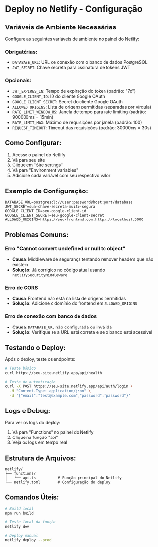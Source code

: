 # Deploy no Netlify - Configuração

## Variáveis de Ambiente Necessárias

Configure as seguintes variáveis de ambiente no painel do Netlify:

### Obrigatórias:

- `DATABASE_URL`: URL de conexão com o banco de dados PostgreSQL
- `JWT_SECRET`: Chave secreta para assinatura de tokens JWT

### Opcionais:

- `JWT_EXPIRES_IN`: Tempo de expiração do token (padrão: "7d")
- `GOOGLE_CLIENT_ID`: ID do cliente Google OAuth
- `GOOGLE_CLIENT_SECRET`: Secret do cliente Google OAuth
- `ALLOWED_ORIGINS`: Lista de origens permitidas (separadas por vírgula)
- `RATE_LIMIT_WINDOW_MS`: Janela de tempo para rate limiting (padrão: 900000ms = 15min)
- `RATE_LIMIT_MAX`: Máximo de requisições por janela (padrão: 100)
- `REQUEST_TIMEOUT`: Timeout das requisições (padrão: 30000ms = 30s)

## Como Configurar:

1. Acesse o painel do Netlify
2. Vá para seu site
3. Clique em "Site settings"
4. Vá para "Environment variables"
5. Adicione cada variável com seu respectivo valor

## Exemplo de Configuração:

```
DATABASE_URL=postgresql://user:password@host:port/database
JWT_SECRET=sua-chave-secreta-muito-segura
GOOGLE_CLIENT_ID=seu-google-client-id
GOOGLE_CLIENT_SECRET=seu-google-client-secret
ALLOWED_ORIGINS=https://seu-frontend.com,https://localhost:3000
```

## Problemas Comuns:

### Erro "Cannot convert undefined or null to object"

- **Causa**: Middleware de segurança tentando remover headers que não existem
- **Solução**: Já corrigido no código atual usando `netlifySecurityMiddleware`

### Erro de CORS

- **Causa**: Frontend não está na lista de origens permitidas
- **Solução**: Adicione o domínio do frontend em `ALLOWED_ORIGINS`

### Erro de conexão com banco de dados

- **Causa**: `DATABASE_URL` não configurada ou inválida
- **Solução**: Verifique se a URL está correta e se o banco está acessível

## Testando o Deploy:

Após o deploy, teste os endpoints:

```bash
# Teste básico
curl https://seu-site.netlify.app/api/health

# Teste de autenticação
curl -X POST https://seu-site.netlify.app/api/auth/login \
  -H "Content-Type: application/json" \
  -d '{"email":"test@example.com","password":"password"}'
```

## Logs e Debug:

Para ver os logs do deploy:

1. Vá para "Functions" no painel do Netlify
2. Clique na função "api"
3. Veja os logs em tempo real

## Estrutura de Arquivos:

```
netlify/
├── functions/
│   └── api.ts          # Função principal do Netlify
└── netlify.toml        # Configuração do deploy
```

## Comandos Úteis:

```bash
# Build local
npm run build

# Teste local da função
netlify dev

# Deploy manual
netlify deploy --prod
```
